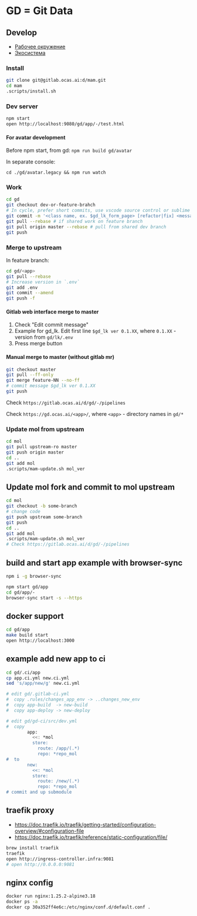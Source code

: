 # GD = Git Data

## Develop

* [Рабочее окружение](https://mol.hyoo.ru/#!section=docs/=yr3qrg_z2908a)
* [Экосистема](https://raw.githubusercontent.com/hyoo-ru/hyoo.ru/master/hyoo.svg)

### Install

``` sh
git clone git@gitlab.ocas.ai:d/mam.git
cd mam
.scripts/install.sh
```

### Dev server

```sh
npm start
open http://localhost:9080/gd/app/-/test.html
```

#### For avatar development

Before npm start, from gd: `npm run build gd/avatar`

In separate console:

`cd ./gd/avatar.legacy && npm run watch`

### Work

```sh
cd gd
git checkout dev-or-feature-brahch
# In cycle, prefer short commits, use vscode source control or sublime merge
git commit -m '<class name, ex. $gd_lk_form_page> [refactor|fix] <message>'
git pull --rebase # if shared work on feature branch
git pull origin master --rebase # pull from shared dev branch
git push
```

### Merge to upstream

In feature branch:

```sh
cd gd/<app>
git pull --rebase
# Increase version in `.env`
git add .env
git commit --amend
git push -f
```

#### Gitlab web interface merge to master

1. Check "Edit commit message"
2. Example for gd_lk. Edit first line `$gd_lk ver 0.1.XX`, where `0.1.XX` - version from `gd/lk/.env`
3. Press merge button

#### Manual merge to master (without gitlab mr)

```sh
git checkout master
git pull --ff-only
git merge feature-NN --no-ff
# commit message $gd_lk ver 0.1.XX
git push
```

Check `https://gitlab.ocas.ai/d/gd/-/pipelines`

Check `https://gd.ocas.ai/<app>/`, where `<app>` - directory names in `gd/*`

### Update mol from upstream

``` sh
cd mol
git pull upstream-ro master
git push origin master
cd ..
git add mol
.scripts/mam-update.sh mol_ver
```

## Update mol fork and commit to mol upstream

```sh
cd mol
git checkout -b some-branch
# change code
git push upstream some-branch
git push
cd ..
git add mol
.scripts/mam-update.sh mol_ver
# Check https://gitlab.ocas.ai/d/gd/-/pipelines
```

## build and start app example with browser-sync

``` sh
npm i -g browser-sync

npm start gd/app
cd gd/app/-
browser-sync start -s --https
```

## docker support

``` sh
cd gd/app
make build start
open http://localhost:3000
```

## example add new app to ci

``` sh
cd gd/.ci/app
cp app.ci.yml new.ci.yml
sed 's/app/new/g' new.ci.yml

# edit gd/.gitlab-ci.yml
#  copy .rules/changes_app_env -> ..changes_new_env
#  copy app-build  -> new-build
#  copy app-deploy -> new-deploy

# edit gd/gd-ci/src/dev.yml
#  copy
        app:
          <<: *mol
          store:
            route: /app/(.*)
            repo: *repo_mol
#  to
        new:
          <<: *mol
          store:
            route: /new/(.*)
            repo: *repo_mol
# commit and up submodule
```

## traefik proxy

* <https://doc.traefik.io/traefik/getting-started/configuration-overview/#configuration-file>
* <https://doc.traefik.io/traefik/reference/static-configuration/file/>

``` sh
brew install traefik
traefik
open http://ingress-controller.infra:9081
# open http://0.0.0.0:9081
```

## nginx config

``` sh
docker run nginx:1.25.2-alpine3.18
docker ps -a
docker cp 30a352ff4e6c:/etc/nginx/conf.d/default.conf .
```
